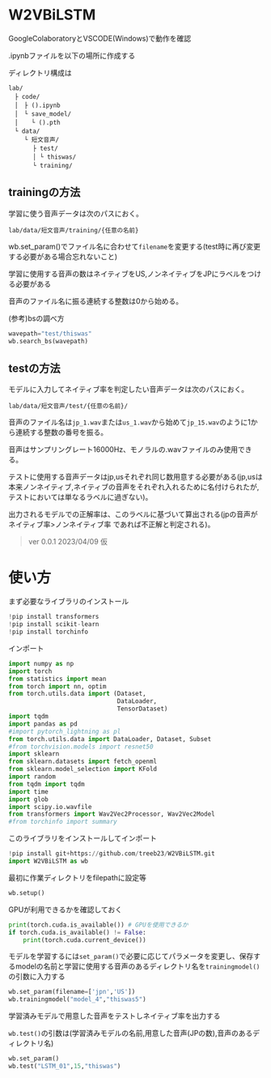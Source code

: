 # W2VBiLSTM
GoogleColaboratoryとVSCODE(Windows)で動作を確認

.ipynbファイルを以下の場所に作成する

ディレクトリ構成は
```
lab/
　├ code/
　│　├ ().ipynb
　│　└ save_model/
　│ 　 └ ().pth
　└ data/
　 　└ 短文音声/
    　 ├ test/
    　 │ └ thiswas/
    　 └ training/
```
## trainingの方法

学習に使う音声データは次のパスにおく。

`lab/data/短文音声/training/{任意の名前}`

wb.set_param()でファイル名に合わせて`filename`を変更する(test時に再び変更する必要がある場合忘れないこと)

学習に使用する音声の数はネイティブをUS,ノンネイティブをJPにラベルをつける必要がある

音声のファイル名に振る連続する整数は0から始める。

(参考)bsの調べ方

```py
wavepath="test/thiswas"
wb.search_bs(wavepath)
```

## testの方法

モデルに入力してネイティブ率を判定したい音声データは次のパスにおく。

`lab/data/短文音声/test/{任意の名前}/`

音声のファイル名は`jp_1.wav`または`us_1.wav`から始めて`jp_15.wav`のように1から連続する整数の番号を振る。

音声はサンプリングレート16000Hz、モノラルの.wavファイルのみ使用できる。

テストに使用する音声データはjp,usそれぞれ同じ数用意する必要がある(jp,usは本来ノンネイティブ,ネイティブの音声をそれぞれ入れるために名付けられたが,テストにおいては単なるラベルに過ぎない)。

出力されるモデルでの正解率は、このラベルに基づいて算出される(jpの音声が ネイティブ率>ノンネイティブ率 であれば不正解と判定される)。


> ver 0.0.1 2023/04/09 仮

# 使い方
まず必要なライブラリのインストール
```py
!pip install transformers
!pip install scikit-learn
!pip install torchinfo
```
インポート
```py
import numpy as np
import torch
from statistics import mean
from torch import nn, optim
from torch.utils.data import (Dataset,
                              DataLoader,
                              TensorDataset)
import tqdm
import pandas as pd
#import pytorch_lightning as pl
from torch.utils.data import DataLoader, Dataset, Subset
#from torchvision.models import resnet50
import sklearn
from sklearn.datasets import fetch_openml
from sklearn.model_selection import KFold
import random
from tqdm import tqdm
import time
import glob
import scipy.io.wavfile
from transformers import Wav2Vec2Processor, Wav2Vec2Model
#from torchinfo import summary
```
このライブラリをインストールしてインポート
```py
!pip install git+https://github.com/treeb23/W2VBiLSTM.git
import W2VBiLSTM as wb
```
最初に作業ディレクトリをfilepathに設定等
```py
wb.setup()
```
GPUが利用できるかを確認しておく
```py
print(torch.cuda.is_available()) # GPUを使用できるか
if torch.cuda.is_available() != False:
    print(torch.cuda.current_device())
```

モデルを学習するには`set_param()`で必要に応じてパラメータを変更し、保存するmodelの名前と学習に使用する音声のあるディレクトリ名を`trainingmodel()`の引数に入力する
```py
wb.set_param(filename=['jpn','US'])
wb.trainingmodel("model_4","thiswas5")
```

学習済みモデルで用意した音声をテストしネイティブ率を出力する

`wb.test()`の引数は(学習済みモデルの名前,用意した音声(JPの数),音声のあるディレクトリ名)
```py
wb.set_param()
wb.test("LSTM_01",15,"thiswas")
```
